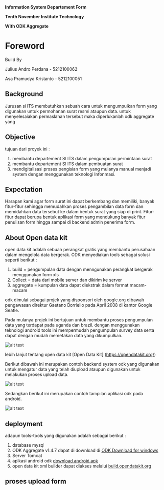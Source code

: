 **Information System Departement Form**

**Tenth November Institute Technology**

**With ODK Aggregate**

Foreword
========

Build By

Julius Andro Perdana - 5212100062

Asa Pramudya Kristanto - 5212100051

Background
----------
Jurusan si ITS membutuhkan sebuah cara untuk
mengumpulkan form yang digunakan untuk permohanan surat
resmi ataupun data. untuk menyelesaiakan permaslahan tersebut
maka diperlukanlah odk aggregate yang 

Objective
---------
tujuan dari proyek ini :

1. membantu departement SI ITS dalam pengumpulan permintaan surat
2. membantu departement SI ITS dalam pembuatan surat
3. mendigitalisasi proses pengisian form yang mulanya manual
   menjadi system dengan menggunakan teknologi Infonmasi.

Expectation
-----------

Harapan kami agar form surat ini dapat berkembang dan memiliki, banyak fitur-fitur sehingga
memudahkan proses pengambilan data form dan memidahkan data tersebut ke dalam bentuk surat
yang siap di print. Fitur- fitur dapat berupa bentuk aplikasi form yang mendukung banyak
fitur penulisan form hingga sampai di backend admin penerima form.

About Open data kit
-------------------

open data kit adalah sebuah perangkat gratis yang membantu perusahaan
dalam mengelola data bergerak. ODK menyediakan tools sebagai solusi
seperti berikut :

1. build     = pengumpulan data dengan menngunakan perangkat bergerak
		       menggunakan form xls
2. Collect   = data dari mobile server dan dikirim ke server
3. aggregate = kumpulan data dapat diekstrak dalam format macam-macam


odk dimulai sebagai projek yang disponsori oleh google.org dibawah
pengawasan direktur Gaetano Borriello pada April 2008 di kantor Google Seatle. 

Pada mulanya projek ini bertujuan untuk membantu 
proses pengumpulan data yang terdapat pada uganda dan brazil.
dengan menggunakan teknologi android tools ini mempermudah
pengumpulan survey data serta dapat dengan mudah memetakan
data yang dikumpulkan.

![alt text](https://pbs.twimg.com/profile_images/1333706283/odk_medium_square.png)

lebih lanjut tentang open data kit [Open Data Kit] (https://opendatakit.org/)

Berikut dibawah ini merupakan contoh backend system odk
yang digunakan untuk mengatur data yang telah diupload
ataupun digunakan untuk melakukan proses upload data.

![alt text](https://github.com/juliusandro/repo/tree/master/screenshot/hasil.png)

Sedangkan berikut ini merupakan contoh tampilan aplikasi
odk pada android.

![alt text](https://github.com/juliusandro/repo/tree/master/screenshot/tampilan.PNG)

deployment
----------

adapun tools-tools yang digunakan adalah sebagai berikut :

1. database mysql
2. ODK Aggregate v1.4.7 dapat di download di [ODK Download for windows](https://opendatakit.org/downloads/download-info/odk-aggregate-windows-installer-exe/)
3. Server Tomcat
4. aplkasi android odk [ download android.apk](https://opendatakit.org/downloads/download-info/odk-collect-apk/)
5. open data kit xml builder dapat diakses melalui [build.opendatakit.org](http://build.opendatakit.org/)

proses upload form
------------------
